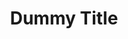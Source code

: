 ---
title: Dummy Title 
who: Dummy Who
what: Dummy What
imgsrc: http://unsplash.it/600/600
imgalt: Dummy Alternate Text
---